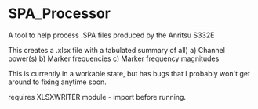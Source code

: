 # SPA_Processor
A tool to help process .SPA files produced by the Anritsu S332E

This creates a .xlsx file with a tabulated summary of all)
  a) Channel power(s)
  b) Marker frequencies
  c) Marker frequency magnitudes
  
This is currently in a workable state, but has bugs that I probably won't get around to fixing anytime soon.

requires XLSXWRITER module - import before running.
